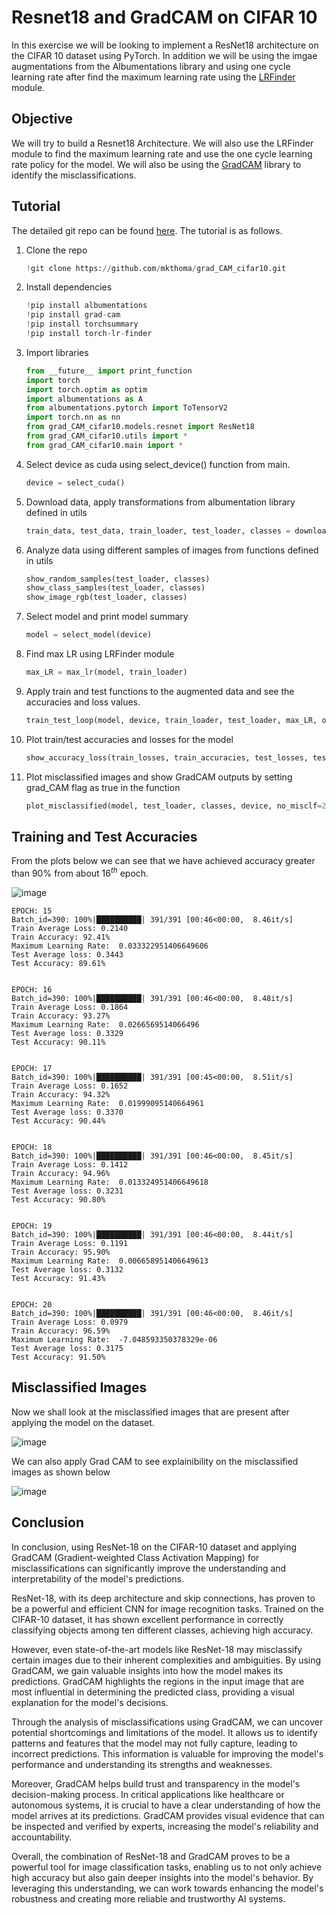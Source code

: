 # Resnet18 and GradCAM on CIFAR 10
In this exercise we will be looking to implement a ResNet18 architecture on the CIFAR 10 dataset using PyTorch. In addition we will be using the imgae augmentations from the Albumentations library and using one cycle learning rate after find the maximum learning rate using the [LRFinder](https://github.com/davidtvs/pytorch-lr-finder) module.

## Objective
We will try to build a Resnet18 Architecture. We will also use the LRFinder module to find the maximum learning rate and use the one cycle learning rate policy for the model. We will also be using the [GradCAM](https://github.com/jacobgil/pytorch-grad-cam) library to identify the misclassifications.

## Tutorial
The detailed git repo can be found [here](https://github.com/mkthoma/era_v1/tree/main/Session%2011). The tutorial is as follows.
1. Clone the repo
     ```python
     !git clone https://github.com/mkthoma/grad_CAM_cifar10.git
     ```

2. Install dependencies
     ```python
     !pip install albumentations
     !pip install grad-cam
     !pip install torchsummary
     !pip install torch-lr-finder
     ```
3. Import libraries
     ```python
     from __future__ import print_function
     import torch
     import torch.optim as optim
     import albumentations as A
     from albumentations.pytorch import ToTensorV2
     import torch.nn as nn
     from grad_CAM_cifar10.models.resnet import ResNet18
     from grad_CAM_cifar10.utils import *
     from grad_CAM_cifar10.main import *
     ```
4. Select device as cuda using select_device() function from main.
     ```python
     device = select_cuda()
     ```

5. Download data, apply transformations from albumentation library defined in utils
     ```python
     train_data, test_data, train_loader, test_loader, classes = download_data()
     ```

6. Analyze data using different samples of images from functions defined in utils
     ```python
     show_random_samples(test_loader, classes)
     show_class_samples(test_loader, classes)
     show_image_rgb(test_loader, classes)
     ```
7. Select model and print model summary
     ```python
     model = select_model(device)
     ```
8. Find max LR using LRFinder module
     ```python
     max_LR = max_lr(model, train_loader)
     ```
9. Apply train and test functions to the augmented data and see the accuracies and loss values.
     ```python
     train_test_loop(model, device, train_loader, test_loader, max_LR, optimizer=optim.Adam(model.parameters(), lr=1e-5, weight_decay=1e-3), criterion=nn.CrossEntropyLoss(), EPOCHS=20)
     ```
10. Plot train/test accuracies and losses for the model
     ```python
     show_accuracy_loss(train_losses, train_accuracies, test_losses, test_accuracies)
     ```
11. Plot misclassified images and show GradCAM outputs by setting grad_CAM flag as true in the function
     ```python
     plot_misclassified(model, test_loader, classes, device, no_misclf=20, plot_size=(4,5), grad_CAM=True)
     ```

## Training and Test Accuracies

From the plots below we can see that we have achieved accuracy greater than 90% from about $16^{th}$ epoch.

![image](https://github.com/mkthoma/era_v1/assets/135134412/64284bbc-6773-41eb-8369-b812fb9a8d08)


```
EPOCH: 15
Batch_id=390: 100%|██████████| 391/391 [00:46<00:00,  8.46it/s]
Train Average Loss: 0.2140
Train Accuracy: 92.41%
Maximum Learning Rate:  0.033322951406649606
Test Average loss: 0.3443
Test Accuracy: 89.61%


EPOCH: 16
Batch_id=390: 100%|██████████| 391/391 [00:46<00:00,  8.48it/s]
Train Average Loss: 0.1864
Train Accuracy: 93.27%
Maximum Learning Rate:  0.0266569514066496
Test Average loss: 0.3329
Test Accuracy: 90.11%


EPOCH: 17
Batch_id=390: 100%|██████████| 391/391 [00:45<00:00,  8.51it/s]
Train Average Loss: 0.1652
Train Accuracy: 94.32%
Maximum Learning Rate:  0.01999095140664961
Test Average loss: 0.3370
Test Accuracy: 90.44%


EPOCH: 18
Batch_id=390: 100%|██████████| 391/391 [00:46<00:00,  8.45it/s]
Train Average Loss: 0.1412
Train Accuracy: 94.96%
Maximum Learning Rate:  0.013324951406649618
Test Average loss: 0.3231
Test Accuracy: 90.80%


EPOCH: 19
Batch_id=390: 100%|██████████| 391/391 [00:46<00:00,  8.44it/s]
Train Average Loss: 0.1191
Train Accuracy: 95.90%
Maximum Learning Rate:  0.006658951406649613
Test Average loss: 0.3132
Test Accuracy: 91.43%


EPOCH: 20
Batch_id=390: 100%|██████████| 391/391 [00:46<00:00,  8.46it/s]
Train Average Loss: 0.0979
Train Accuracy: 96.59%
Maximum Learning Rate:  -7.048593350378329e-06
Test Average loss: 0.3175
Test Accuracy: 91.50%
```

## Misclassified Images
Now we shall look at the misclassified images that are present after applying the model on the dataset.

![image](https://github.com/mkthoma/grad_CAM_cifar10/assets/95399001/1996ea31-4974-4c67-81e7-d7538f5bd8d3)

We can also apply Grad CAM to see explainibility on the misclassified images as shown below

![image](https://github.com/mkthoma/grad_CAM_cifar10/assets/95399001/3a815f3c-33f3-4577-aefe-39d0fdaaeaa4)


## Conclusion
In conclusion, using ResNet-18 on the CIFAR-10 dataset and applying GradCAM (Gradient-weighted Class Activation Mapping) for misclassifications can significantly improve the understanding and interpretability of the model's predictions.

ResNet-18, with its deep architecture and skip connections, has proven to be a powerful and efficient CNN for image recognition tasks. Trained on the CIFAR-10 dataset, it has shown excellent performance in correctly classifying objects among ten different classes, achieving high accuracy.

However, even state-of-the-art models like ResNet-18 may misclassify certain images due to their inherent complexities and ambiguities. By using GradCAM, we gain valuable insights into how the model makes its predictions. GradCAM highlights the regions in the input image that are most influential in determining the predicted class, providing a visual explanation for the model's decisions.

Through the analysis of misclassifications using GradCAM, we can uncover potential shortcomings and limitations of the model. It allows us to identify patterns and features that the model may not fully capture, leading to incorrect predictions. This information is valuable for improving the model's performance and understanding its strengths and weaknesses.

Moreover, GradCAM helps build trust and transparency in the model's decision-making process. In critical applications like healthcare or autonomous systems, it is crucial to have a clear understanding of how the model arrives at its predictions. GradCAM provides visual evidence that can be inspected and verified by experts, increasing the model's reliability and accountability.

Overall, the combination of ResNet-18 and GradCAM proves to be a powerful tool for image classification tasks, enabling us to not only achieve high accuracy but also gain deeper insights into the model's behavior. By leveraging this understanding, we can work towards enhancing the model's robustness and creating more reliable and trustworthy AI systems.